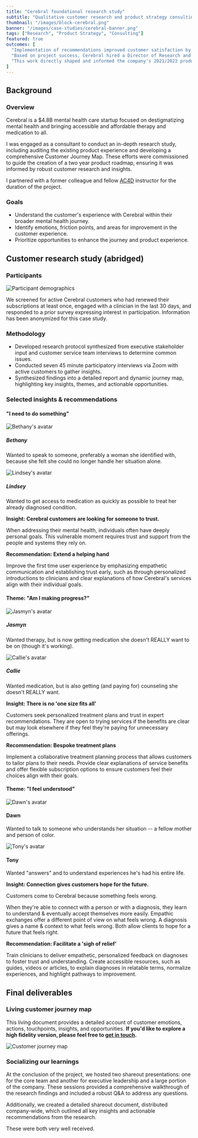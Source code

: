 ```yaml
---
title: "Cerebral foundational research study"
subtitle: "Qualitative customer research and product strategy consulting"
thumbnail: "/images/block-cerebral.png"
banner: "/images/case-studies/cerebral-banner.png"
tags: ["Research", "Product Strategy", "Consulting"]
featured: true
outcomes: [
  "Implementation of recommendations improved customer satisfaction by 26%",
  "Based on project success, Cerebral hired a Director of Research and a team of four researchers",
  "This work directly shaped and informed the company's 2021/2022 product roadmap"
]
---
```


## Background

### Overview

Cerebral is a $4.8B mental health care startup focused on destigmatizing mental health and bringing accessible and affordable therapy and medication to all.

I was engaged as a consultant to conduct an in-depth research study, including auditing the existing product experience and developing a comprehensive Customer Journey Map. These efforts were commissioned to guide the creation of a two year product roadmap, ensuring it was informed by robust customer research and insights.

I partnered with a former colleague and fellow [AC4D](http://austincenterfordesign.com) instructor for the duration of the project.

### Goals

- Understand the customer's experience with Cerebral within their broader mental health journey.
- Identify emotions, friction points, and areas for improvement in the customer experience.
- Prioritize opportunities to enhance the journey and product experience.

## Customer research study (abridged)

### Participants

![Participant demographics](/images/case-studies/cerebral-participants.png)

We screened for active Cerebral customers who had renewed their subscriptions at least once, engaged with a clinician in the last 30 days, and responded to a prior survey expressing interest in participation. Information has been anonymized for this case study.

### Methodology

- Developed research protocol synthesized from executive stakeholder input and customer service team interviews to determine common issues.
- Conducted seven 45 minute participatory interviews via Zoom with active customers to gather insights.
- Synthesized findings into a detailed report and dynamic journey map, highlighting key insights, themes, and actionable opportunities.

### Selected insights & recommendations

#### "I need to do something"

<div class="participant-container">
  <div class="participant">
    <div class="avatar">
      <img src="/images/case-studies/cerebral-bethany.png" alt="Bethany's avatar">
    </div>
    <div class="participant-info">
      <h5>Bethany</h5>
      <p>Wanted to speak to someone, preferably a woman she identified with, because she felt she could no longer handle her situation alone.</p>
    </div>
  </div>
  <div class="participant">
    <div class="avatar">
      <img src="/images/case-studies/cerebral-lindsey.png" alt="Lindsey's avatar">
    </div>
    <div class="participant-info">
      <h5>Lindsey</h5>
      <p>Wanted to get access to medication as quickly as possible to treat her already diagnosed condition.</p>
    </div>
  </div>
</div>

**Insight: Cerebral customers are looking for someone to trust.**

When addressing their mental health, individuals often have deeply personal goals. This vulnerable moment requires trust and support from the people and systems they rely on.

**Recommendation: Extend a helping hand**

Improve the first time user experience by emphasizing empathetic communication and establishing trust early, such as through personalized introductions to clinicians and clear explanations of how Cerebral's services align with their individual goals.

#### Theme: "Am I making progress?"

<div class="participant-container">
  <div class="participant">
    <div class="avatar">
      <img src="/images/case-studies/cerebral-jasmyn.png" alt="Jasmyn's avatar">
    </div>
    <div class="participant-info">
      <h5>Jasmyn</h5>
      <p>Wanted therapy, but is now getting medication she doesn't REALLY want to be on (though it's working).</p>
    </div>
  </div>
  <div class="participant">
    <div class="avatar">
      <img src="/images/case-studies/cerebral-callie.png" alt="Callie's avatar">
    </div>
    <div class="participant-info">
      <h5>Callie</h5>
      <p>Wanted medication, but is also getting (and paying for) counseling she doesn't REALLY want.</p>
    </div>
  </div>
</div>

**Insight: There is no 'one size fits all'**

Customers seek personalized treatment plans and trust in expert recommendations. They are open to trying services if the benefits are clear but may look elsewhere if they feel they're paying for unnecessary offerings.

**Recommendation: Bespoke treatment plans**

Implement a collaborative treatment planning process that allows customers to tailor plans to their needs. Provide clear explanations of service benefits and offer flexible subscription options to ensure customers feel their choices align with their goals.

#### Theme: "I feel understood"

<div class="participant-container">
  <div class="participant">
    <div class="avatar">
      <img src="/images/case-studies/cerebral-dawn.png" alt="Dawn's avatar">
    </div>
    <div class="participant-info">
      <h4>Dawn</h4>
      <p>Wanted to talk to someone who understands her situation -- a fellow mother and person of color.</p>
    </div>
  </div>
  <div class="participant">
    <div class="avatar">
      <img src="/images/case-studies/cerebral-tony.png" alt="Tony's avatar">
    </div>
    <div class="participant-info">
      <h4>Tony</h4>
      <p>Wanted "answers" and to understand experiences he's had his entire life.</p>
    </div>
  </div>
</div>

**Insight: Connection gives customers hope for the future.**

Customers come to Cerebral because something feels wrong.

When they're able to connect with a person or with a diagnosis, they learn to understand & eventually accept themselves more easily. Empathic exchanges offer a different point of view on what feels wrong. A diagnosis gives a name & context to what feels wrong. Both allow clients to hope for a future that feels right.

**Recommendation: Facilitate a 'sigh of relief'**

Train clinicians to deliver empathetic, personalized feedback on diagnoses to foster trust and understanding. Create accessible resources, such as guides, videos or articles, to explain diagnoses in relatable terms, normalize experiences, and highlight pathways to improvement.

## Final deliverables

### Living customer journey map

This living document provides a detailed account of customer emotions, actions, touchpoints, insights, and opportunities. **If you'd like to explore a high fidelity version, please feel free to [get in touch](mailto:josh@joshuajwright.com).**

![Customer journey map](/images/case-studies/cerebral-journeymap.png)

### Socializing our learnings

At the conclusion of the project, we hosted two shareout presentations: one for the core team and another for executive leadership and a large portion of the company. These sessions provided a comprehensive walkthrough of the research findings and included a robust Q&A to address any questions.

Additionally, we created a detailed shareout document, distributed company-wide, which outlined all key insights and actionable recommendations from the research.

These were both very well received.
